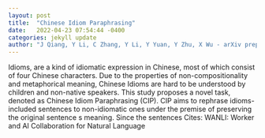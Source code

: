 ```yaml
---
layout: post
title:  "Chinese Idiom Paraphrasing"
date:   2022-04-23 07:54:44 -0400
categories: jekyll update
author: "J Qiang, Y Li, C Zhang, Y Li, Y Yuan, Y Zhu, X Wu - arXiv preprint arXiv:2204.07555, 2022"
---
```

Idioms, are a kind of idiomatic expression in Chinese, most of which consist of four Chinese characters. Due to the properties of non-compositionality and metaphorical meaning, Chinese Idioms are hard to be understood by children and non-native speakers. This study proposes a novel task, denoted as Chinese Idiom Paraphrasing (CIP). CIP aims to rephrase idioms-included sentences to non-idiomatic ones under the premise of preserving the original sentence s meaning. Since the sentences Cites: WANLI: Worker and AI Collaboration for Natural Language
